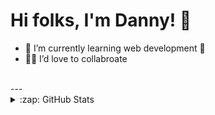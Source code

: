 # Hi folks, I'm Danny! 👋 

- 🌱 I’m currently learning web development 🚀
- 🤜🤛 I’d love to collabroate

<br>
---

<details>
  <summary>:zap: GitHub Stats</summary>

  <img align="left" alt="dannykryan's GitHub Stats" src="https://github-readme-stats.vercel.app/api?username=dannykryan&show_icons=true&hide_border=false&title_color=ff652f&icon_color=FFE400&bg_color=09131B&text_color=ffffff&border_color=0c1a25" />

</details>

[website]: https://dannykryan.com

<!---
dannykryan/dannykryan is a ✨ special ✨ repository because its `README.md` (this file) appears on your GitHub profile.
You can click the Preview link to take a look at your changes.
--->

